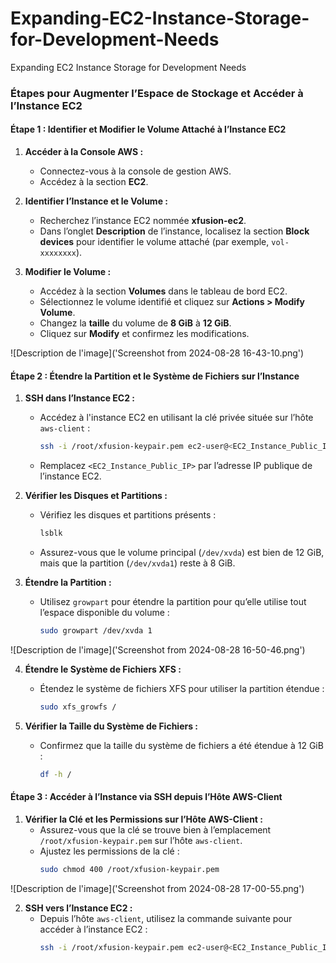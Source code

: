 # Expanding-EC2-Instance-Storage-for-Development-Needs
Expanding EC2 Instance Storage for Development Needs

### Étapes pour Augmenter l’Espace de Stockage et Accéder à l’Instance EC2

#### **Étape 1 : Identifier et Modifier le Volume Attaché à l’Instance EC2**

1. **Accéder à la Console AWS :**
   - Connectez-vous à la console de gestion AWS.
   - Accédez à la section **EC2**.

2. **Identifier l’Instance et le Volume :**
   - Recherchez l’instance EC2 nommée **xfusion-ec2**.
   - Dans l’onglet **Description** de l’instance, localisez la section **Block devices** pour identifier le volume attaché (par exemple, `vol-xxxxxxxx`).

3. **Modifier le Volume :**
   - Accédez à la section **Volumes** dans le tableau de bord EC2.
   - Sélectionnez le volume identifié et cliquez sur **Actions > Modify Volume**.
   - Changez la **taille** du volume de **8 GiB** à **12 GiB**.
   - Cliquez sur **Modify** et confirmez les modifications.

![Description de l'image]('Screenshot from 2024-08-28 16-43-10.png')

#### **Étape 2 : Étendre la Partition et le Système de Fichiers sur l’Instance**

1. **SSH dans l’Instance EC2 :**
   - Accédez à l'instance EC2 en utilisant la clé privée située sur l’hôte `aws-client` :
     ```bash
     ssh -i /root/xfusion-keypair.pem ec2-user@<EC2_Instance_Public_IP>
     ```
   - Remplacez `<EC2_Instance_Public_IP>` par l’adresse IP publique de l’instance EC2.

2. **Vérifier les Disques et Partitions :**
   - Vérifiez les disques et partitions présents :
     ```bash
     lsblk
     ```
   - Assurez-vous que le volume principal (`/dev/xvda`) est bien de 12 GiB, mais que la partition (`/dev/xvda1`) reste à 8 GiB.

3. **Étendre la Partition :**
   - Utilisez `growpart` pour étendre la partition pour qu’elle utilise tout l’espace disponible du volume :
     ```bash
     sudo growpart /dev/xvda 1
     ```
![Description de l'image]('Screenshot from 2024-08-28 16-50-46.png')

4. **Étendre le Système de Fichiers XFS :**
   - Étendez le système de fichiers XFS pour utiliser la partition étendue :
     ```bash
     sudo xfs_growfs /
     ```

5. **Vérifier la Taille du Système de Fichiers :**
   - Confirmez que la taille du système de fichiers a été étendue à 12 GiB :
     ```bash
     df -h /
     ```

#### **Étape 3 : Accéder à l’Instance via SSH depuis l’Hôte AWS-Client**

1. **Vérifier la Clé et les Permissions sur l’Hôte AWS-Client :**
   - Assurez-vous que la clé se trouve bien à l’emplacement `/root/xfusion-keypair.pem` sur l’hôte `aws-client`.
   - Ajustez les permissions de la clé :
     ```bash
     sudo chmod 400 /root/xfusion-keypair.pem
     ```
![Description de l'image]('Screenshot from 2024-08-28 17-00-55.png')

2. **SSH vers l’Instance EC2 :**
   - Depuis l’hôte `aws-client`, utilisez la commande suivante pour accéder à l’instance EC2 :
     ```bash
     ssh -i /root/xfusion-keypair.pem ec2-user@<EC2_Instance_Public_IP>
     ```
